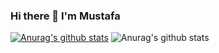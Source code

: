 ###            Hi there 👋 I'm Mustafa

<!--
**mustafa-dal/mustafa-dal** is a ✨ _special_ ✨ repository because its `README.md` (this file) appears on your GitHub profile.

Here are some ideas to get you started:

- 🌱 I’m currently learning Java Programming Language.
- 🤔 I’m looking for help with ...
- 💬 Don't ask me yet.
- 📫 How to reach me: 1mustafa.dal@gmail.com
- 📝 I regularly write articles on https://www.mertmekatronik.com/profil/mustafadal
-->
[![Anurag's github stats](https://github-readme-stats.vercel.app/api?username=mustafa-dal)](https://github.com/anuraghazra/github-readme-stats)
![Anurag's github stats](https://github-readme-stats.vercel.app/api?username=mustafa-dal&show_icons=true)
